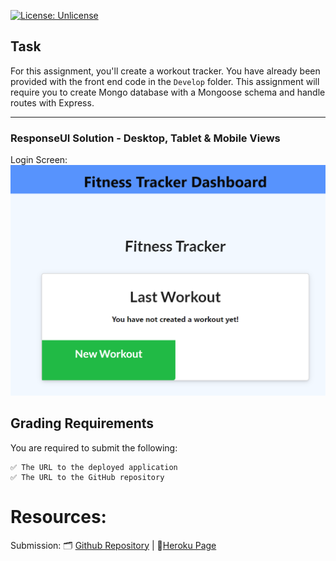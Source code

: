 [![License: Unlicense](https://img.shields.io/badge/license-Unlicense-blue.svg)](http://unlicense.org/)

## Task
For this assignment, you'll create a workout tracker. You have already been provided with the front end code in the `Develop` folder. This assignment will require you to create Mongo database with a Mongoose schema and handle routes with Express.

<!-- https://devcenter.heroku.com/articles/deploying-nodejs - Deploying in Heroku -->
--------------------------------

### ResponseUI Solution - Desktop, Tablet & Mobile Views
Login Screen: <img src= "./images/FirstTimeLogin.png"> <br>

## Grading Requirements

You are required to submit the following:
```
✅ The URL to the deployed application
✅ The URL to the GitHub repository
```
# Resources: 
Submission: 🗂️ [Github Repository](https://github.com/cakspri/Fitness-Tracker) |  📄[Heroku Page](https://calm-cove-09758.herokuapp.com/)
